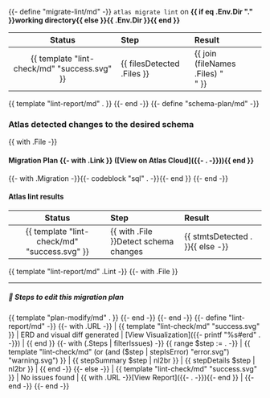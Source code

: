 {{- define "migrate-lint/md" -}}
`atlas migrate lint` on **{{ if eq .Env.Dir "." }}working directory{{ else }}{{ .Env.Dir }}{{ end }}**

| Status | Step | Result |
| :----: | :--- | :----- |
| {{ template "lint-check/md" "success.svg" }} | {{ filesDetected .Files }} | {{ join (fileNames .Files) "<br/>" }} |
{{ template "lint-report/md" . }}
{{- end -}}
{{- define "schema-plan/md" -}}
### Atlas detected changes to the desired schema

{{ with .File -}}
#### Migration Plan {{- with .Link }} ([View on Atlas Cloud]({{- . -}})){{ end }}
{{- with .Migration -}}{{- codeblock "sql" . -}}{{- end }}
{{- end -}}
#### Atlas lint results

| Status | Step | Result |
| :----: | :--- | :----- |
| {{ template "lint-check/md" "success.svg" }} | {{ with .File }}Detect schema changes | {{ stmtsDetected . }}{{ else -}} | {{ end }} |
{{ template "lint-report/md" .Lint -}}
{{- with .File }}

---

##### 📝 Steps to edit this migration plan

{{ template "plan-modify/md" . }}
{{- end -}}
{{- end -}}
{{- define "lint-report/md" -}}
{{- with .URL -}}
| {{ template "lint-check/md" "success.svg" }} | ERD and visual diff generated | [View Visualization]({{- printf "%s#erd" . -}}) |
{{ end }}
{{- with (.Steps | filterIssues) -}}
{{ range $step := . -}}
| {{ template "lint-check/md" (or (and ($step | stepIsError) "error.svg") "warning.svg") }} | {{ stepSummary $step | nl2br }} | {{ stepDetails $step | nl2br }} |
{{ end -}}
{{- else -}}
| {{ template "lint-check/md" "success.svg" }} | No issues found | {{ with .URL -}}[View Report]({{- . -}}){{- end }} |
{{- end -}}
{{- end -}}